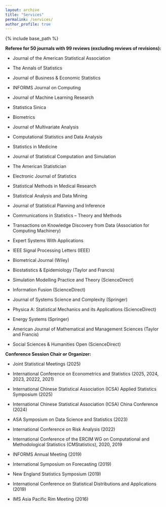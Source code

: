 ```yaml
---
layout: archive
title: "Services"
permalink: /services/
author_profile: true
---
```



{% include base_path %}


**Referee for 50 journals with 99 reviews (excluding reviews of revisions):** 

- Journal of the American Statistical Association
  
- The Annals of Statistics
  
- Journal of Business & Economic Statistics
  
- INFORMS Journal on Computing
  
- Journal of Machine Learning Research
  
- Statistica Sinica
  
- Biometrics
  
- Journal of Multivariate Analysis
  
- Computational Statistics and Data Analysis

- Statistics in Medicine
  
- Journal of Statistical Computation and Simulation
  
- The American Statistician
  
- Electronic Journal of Statistics
  
- Statistical Methods in Medical Research
  
- Statistical Analysis and Data Mining
  
- Journal of Statistical Planning and Inference
  
- Communications in Statistics – Theory and Methods
  
- Transactions on Knowledge Discovery from Data (Association for Computing Machinery)
  
- Expert Systems With Applications
  
- IEEE Signal Processing Letters (IEEE)
  
- Biometrical Journal (Wiley)

- Biostatistics & Epidemiology (Taylor and Francis)
  
- Simulation Modelling Practice and Theory (ScienceDirect)
  
- Information Fusion (ScienceDirect)
  
- Journal of Systems Science and Complexity (Springer)
  
- Physica A: Statistical Mechanics and its Applications (ScienceDirect)
  
- Energy Systems (Springer)
  
- American Journal of Mathematical and Management Sciences (Taylor and Francis)
  
- Social Sciences & Humanities Open (ScienceDirect)


**Conference Session Chair or Organizer:** 

- Joint Statistical Meetings (2025)
  
- International Conference on Econometrics and Statistics (2025, 2024, 2023, 20222, 2021)

- International Chinese Statistical Association (ICSA) Applied Statistics Symposium (2025)

- International Chinese Statistical Association (ICSA) China Conference (2024)

- ASA Symposium on Data Science and Statistics (2023)
  
- International Conference on Risk Analysis (2022)

- International Conference of the ERCIM WG on Computational and Methodological Statistics (CMStatistics), 2020, 2019

- INFORMS Annual Meeting (2019)

- International Symposium on Forecasting (2019)

- New England Statistics Symposium (2019)

- International Conference on Statistical Distributions and Applications (2019)

- IMS Asia Pacific Rim Meeting (2016)

<br>
<br>
